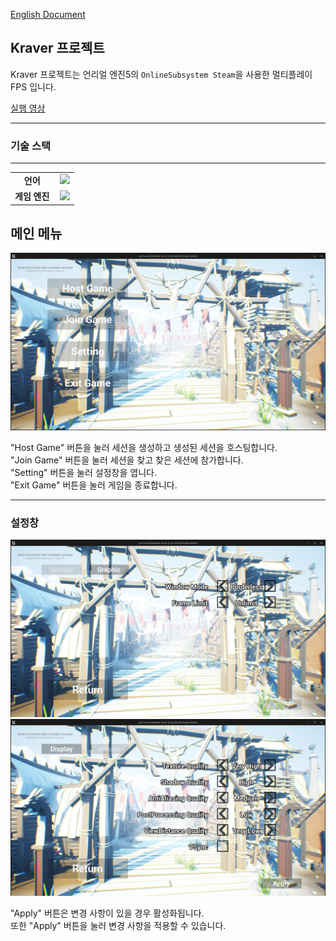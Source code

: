 [English Document](https://github.com/BIGSUNGG/FPS/blob/main/README.md)

<h2>Kraver 프로젝트</h2>

Kraver 프로젝트는 언리얼 엔진5의 `OnlineSubsystem Steam`을 사용한 멀티플레이 FPS 입니다.  

[실행 영상](https://youtu.be/DNDqj0rVHR4)

---

<h3>기술 스택</h3>

---

<table align="center">
    <tr align="center">
        <td style="font-weight: bold; padding-right: 10px; vertical-align: center;">
            언어
        </td>
        <td>
        <img height="40" src="https://upload.wikimedia.org/wikipedia/commons/thumb/1/18/ISO_C%2B%2B_Logo.svg/306px-ISO_C%2B%2B_Logo.svg.png?20170928190710"/>        
        </td>
    </tr>
        <tr align="center">
        <td style="font-weight: bold; padding-right: 10px; vertical-align: center;">
        게임 엔진
        </td>
        <td>
        <img height="40" src="https://static-00.iconduck.com/assets.00/unreal-icon-2048x2048-6f2xqdhr.png"/>   
        </td>
    </tr>
</table>

<h2>메인 메뉴</h2>

![intro-image](./README/MainMenu.png)

"Host Game" 버튼을 눌러 세션을 생성하고 생성된 세션을 호스팅합니다.  
"Join Game" 버튼을 눌러 세션을 찾고 찾은 세션에 참가합니다.  
"Setting" 버튼을 눌러 설정창을 엽니다.  
"Exit Game" 버튼을 눌러 게임을 종료합니다.

---

<h3>설정창</h2>

![intro-image](./README/Setting(1).png)
![intro-image](./README/Setting(2).png)

"Apply" 버튼은 변경 사항이 있을 경우 활성화됩니다.  
또한 "Apply" 버튼을 눌러 변경 사항을 적용할 수 있습니다.

